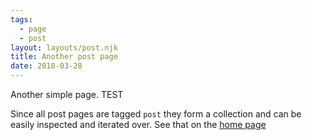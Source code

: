 ```yaml
---
tags:
  - page
  - post
layout: layouts/post.njk
title: Another post page
date: 2018-03-28
---
```


Another simple page. TEST

Since all post pages are tagged `post` they form a collection and can be easily inspected and iterated over. See that on the [home page](/)



